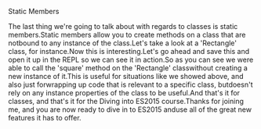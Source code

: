 Static Members

The last thing we're going to talk about with regards to classes is static members.Static members allow you to create methods on a class that are notbound to any instance of the class.Let's take a look at a 'Rectangle' class, for instance.Now this is interesting.Let's go ahead and save this and open it up in the REPL so we can see it in action.So as you can see we were able to call the 'square' method on the 'Rectangle' classwithout creating a new instance of it.This is useful for situations like we showed above, and also just forwrapping up code that is relevant to a specific class, butdoesn't rely on any instance properties of the class to be useful.And that's it for classes, and that's it for the Diving into ES2015 course.Thanks for joining me, and you are now ready to dive in to ES2015 anduse all of the great new features it has to offer.